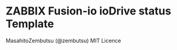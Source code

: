 ZABBIX Fusion-io ioDrive status Template
========================================


MasahitoZembutsu (@zembutsu)
MIT Licence

